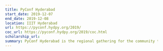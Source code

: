 ```yaml
---
title: PyConf Hyderabad
start_date: 2019-12-07
end_date: 2019-12-08
location: IIIT Hyderabad
url: https://pyconf.hydpy.org/2019/
coc_url: https://pyconf.hydpy.org/2019/coc.html
scholarship_url: 
summary: PyConf Hyderabad is the regional gathering for the community that uses and develops the open-source Python Programming Language.
---
```

